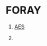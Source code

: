 # FORAY

1. [AES](https://github.com/SunWeb3Sec/DeFiHackLabs/blob/22592b940d624bbe467961aba00dc0cefbf21a6c/src/test/2022-12/AES_exp.sol)

2. 
